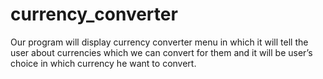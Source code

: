 # currency_converter
Our program will display currency converter menu in which it will tell the user about currencies which we can convert for them and it will be user’s choice in which currency he want to convert.
